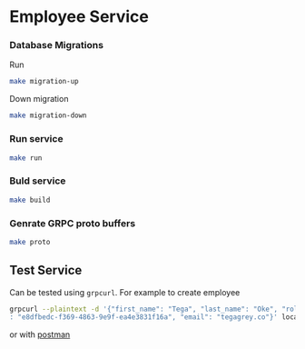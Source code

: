 # Employee Service

### Database Migrations
Run
```bash
make migration-up
```
Down migration
```bash
make migration-down
```

### Run service
```bash
make run
```
### Buld service
```bash
make build
```

### Genrate GRPC proto buffers
```bash
make proto
```

## Test Service
Can be tested using `grpcurl`. For example to create employee
```bash
grpcurl --plaintext -d '{"first_name": "Tega", "last_name": "Oke", "role"
: "e8dfbedc-f369-4863-9e9f-ea4e3831f16a", "email": "tegagrey.co"}' localhost:9092 EmployeeService.CreateEmployee
```
or with <a href="https://learning.postman.com/docs/sending-requests/grpc/first-grpc-request/">postman</a>


